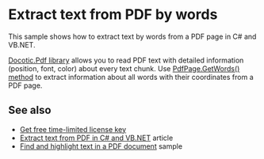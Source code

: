 # Extract text from PDF by words
This sample shows how to extract text by words from a PDF page in C# and VB.NET.

[Docotic.Pdf library](https://bitmiracle.com/pdf-library/) allows you to read PDF text with detailed information (position, font, color) about every text chunk. Use [PdfPage.GetWords() method](https://bitmiracle.com/pdf-library/api/pdfpage-getwords) to extract information about all words with their coordinates from a PDF page.

## See also
* [Get free time-limited license key](https://bitmiracle.com/pdf-library/download)
* [Extract text from PDF in C# and VB.NET](https://bitmiracle.com/pdf-library/pdf-text/extract) article
* [Find and highlight text in a PDF document](/Samples/Text/FindAndHighlightText) sample